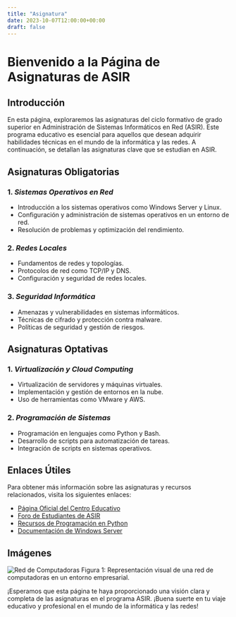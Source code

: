 ```yaml
---
title: "Asignatura"
date: 2023-10-07T12:00:00+00:00
draft: false
---
```


# Bienvenido a la Página de Asignaturas de ASIR

## Introducción

En esta página, exploraremos las asignaturas del ciclo formativo de grado superior en Administración de Sistemas Informáticos en Red (ASIR). Este programa educativo es esencial para aquellos que desean adquirir habilidades técnicas en el mundo de la informática y las redes. A continuación, se detallan las asignaturas clave que se estudian en ASIR.

## Asignaturas Obligatorias

### 1. *Sistemas Operativos en Red*
   - Introducción a los sistemas operativos como Windows Server y Linux.
   - Configuración y administración de sistemas operativos en un entorno de red.
   - Resolución de problemas y optimización del rendimiento.

### 2. *Redes Locales*
   - Fundamentos de redes y topologías.
   - Protocolos de red como TCP/IP y DNS.
   - Configuración y seguridad de redes locales.

### 3. *Seguridad Informática*
   - Amenazas y vulnerabilidades en sistemas informáticos.
   - Técnicas de cifrado y protección contra malware.
   - Políticas de seguridad y gestión de riesgos.

## Asignaturas Optativas

### 1. *Virtualización y Cloud Computing*
   - Virtualización de servidores y máquinas virtuales.
   - Implementación y gestión de entornos en la nube.
   - Uso de herramientas como VMware y AWS.

### 2. *Programación de Sistemas*
   - Programación en lenguajes como Python y Bash.
   - Desarrollo de scripts para automatización de tareas.
   - Integración de scripts en sistemas operativos.

## Enlaces Útiles

Para obtener más información sobre las asignaturas y recursos relacionados, visita los siguientes enlaces:

- [Página Oficial del Centro Educativo](http://www.ejemplo.edu/asir)
- [Foro de Estudiantes de ASIR](http://www.foroasir.com)
- [Recursos de Programación en Python](http://www.python.org)
- [Documentación de Windows Server](http://docs.microsoft.com/es-es/windows-server)

## Imágenes

![Red de Computadoras](https://via.placeholder.com/500x300)
Figura 1: Representación visual de una red de computadoras en un entorno empresarial.

¡Esperamos que esta página te haya proporcionado una visión clara y completa de las asignaturas en el programa ASIR. ¡Buena suerte en tu viaje educativo y profesional en el mundo de la informática y las redes!
